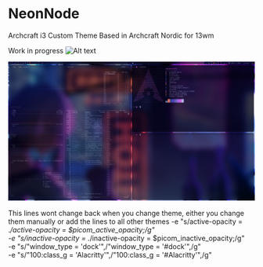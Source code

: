 # NeonNode
 Archcraft i3 Custom Theme Based in Archcraft Nordic for 13wm

Work in progress
![Alt text](screenshots/Screenshot_2023-10-08-13-38-51_2560x1440.png)

![Alt text](screenshots/Screenshot_2023-10-08-13-36-57_2560x1440.png)



This lines wont change back when you change theme, either you change them manually or add the lines to all other themes
-e "s/active-opacity = .*/active-opacity = $picom_active_opacity;/g" \
-e "s/inactive-opacity = .*/inactive-opacity = $picom_inactive_opacity;/g" \
-e "s/\"window_type = 'dock'\",/\"window_type = '#dock'\",/g" \
-e "s/\"100:class_g    = 'Alacritty'\",/\"100:class_g    = '#Alacritty'\",/g"